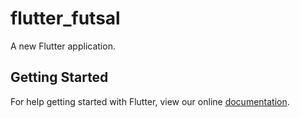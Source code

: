 # flutter_futsal

A new Flutter application.

## Getting Started

For help getting started with Flutter, view our online
[documentation](https://flutter.io/).
